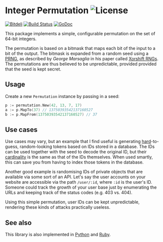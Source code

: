 # Integer Permutation ![License](https://pypip.in/license/intperm/badge.png)

[![Bitdeli](https://d2weczhvl823v0.cloudfront.net/attilaolah/intperm.go/trend.png)](https://bitdeli.com/free "Bitdeli Badge")
[![Build Status](https://travis-ci.org/attilaolah/intperm.go.png?branch=master)](https://travis-ci.org/attilaolah/intperm.go)
[![GoDoc](https://godoc.org/github.com/attilaolah/intperm.go?status.png)](https://godoc.org/github.com/attilaolah/intperm.go)

This package implements a simple, configurable permutation on the set of 64-bit
integers.

The permutation is based on a bitmask that maps each bit of the input to a bit
of the output. The bitmask is expanded from a random seed using a [PRNG][1], as
described by *George Marsaglia* in his paper called [Xorshift RNGs][2]. The
permutations are thus believed to be unpredictable, provided provided that the
seed is kept secret.

[1]: //en.wikipedia.org/wiki/Pseudorandom_number_generator
[2]: http://www.jstatsoft.org/v08/i14/paper

## Usage

Create a new `Permutation` instance by passing in a seed:

```go
p := permutation.New(42, 13, 7, 17)
a := p.MapTo(37) // 13750393542137160527
b := p.MapFrom(13750393542137160527) // 37
```

## Use cases

Use cases may vary, but an example that I find useful is generating
[hard][4]-to-guess, random-looking tokens based on IDs stored in a database.
The IDs can be used together with the seed to decode the original ID, but their
[cardinality][5] is the same as that of the IDs themselves. When used smartly,
this can save you from having to index those tokens in the database.

Another good example is randomising IDs of private objects that are available
via some sort of an API. Let's say the user accounts on your website are
accessible via the path `/user/:id`, where `:id` is the user's ID. Someone
could track the growth of your user base just by enumerating the URLs and
keeping track of the status codes (e.g. 403 vs. 404).

Using this simple permutation, user IDs can be kept unpredictable, rendering
these kinds of attacks practically useless.

[4]: //en.wikipedia.org/wiki/NP-hard
[5]: //en.wikipedia.org/wiki/Cardinality

## See also

This library is also implemented in [Python][7] and [Ruby][6].

[6]: //github.com/attilaolah/intperm.rb
[7]: //github.com/attilaolah/intperm.py
